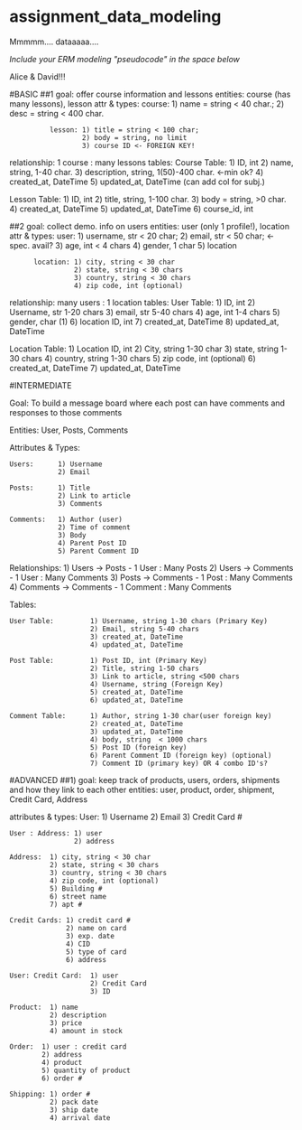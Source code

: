 # assignment_data_modeling
Mmmmm.... dataaaaa....

*Include your ERM modeling "pseudocode" in the space below*

Alice & David!!!

#BASIC
##1
goal: offer course information and lessons
entities: course (has many lessons), lesson
attr & types: course: 1) name = string < 40 char.;
                      2) desc = string < 400 char.

              lesson: 1) title = string < 100 char;
                      2) body = string, no limit
                      3) course ID <- FOREIGN KEY!

relationship: 1 course : many lessons
tables:
Course Table: 1) ID, int
              2) name, string, 1-40 char.
              3) description, string, 1(50)-400 char. <-min ok?
              4) created_at, DateTime
              5) updated_at, DateTime (can add col for subj.)

Lesson Table: 1) ID, int
              2) title, string, 1-100 char.
              3) body = string, >0 char.
              4) created_at, DateTime
              5) updated_at, DateTime
              6) course_id, int

##2
goal: collect demo. info on users
entities: user (only 1 profile!),  location
attr & types: user: 1) username, str < 20 char;
                    2) email, str < 50 char; <- spec. avail?
                    3) age, int < 4 chars
                    4) gender, 1 char
                    5) location

          location: 1) city, string < 30 char
                    2) state, string < 30 chars
                    3) country, string < 30 chars
                    4) zip code, int (optional)

relationship: many users : 1 location
tables:
User Table:   1) ID, int
              2) Username, str 1-20 chars
              3) email, str 5-40 chars
              4) age, int 1-4 chars
              5) gender, char (1)
              6) location ID, int
              7) created_at, DateTime
              8) updated_at, DateTime

Location Table:     1) Location ID, int
                    2) City, string 1-30 char
                    3) state, string 1-30 chars
                    4) country, string 1-30 chars
                    5) zip code, int (optional)
                    6) created_at, DateTime
                    7) updated_at, DateTime

#INTERMEDIATE

Goal: To build a message board where each post can have comments and responses to those comments

Entities: User, Posts, Comments

Attributes & Types:

    Users:      1) Username
                2) Email

    Posts:      1) Title
                2) Link to article
                3) Comments

    Comments:   1) Author (user)
                2) Time of comment
                3) Body
                4) Parent Post ID
                5) Parent Comment ID

Relationships:
      1) Users -> Posts         - 1 User : Many Posts
      2) Users -> Comments      - 1 User : Many Comments
      3) Posts -> Comments      - 1 Post : Many Comments
      4) Comments -> Comments   - 1 Comment : Many Comments

Tables:

    User Table:         1) Username, string 1-30 chars (Primary Key)
                        2) Email, string 5-40 chars
                        3) created_at, DateTime
                        4) updated_at, DateTime

    Post Table:         1) Post ID, int (Primary Key)
                        2) Title, string 1-50 chars
                        3) Link to article, string <500 chars
                        4) Username, string (Foreign Key)
                        5) created_at, DateTime
                        6) updated_at, DateTime

    Comment Table:      1) Author, string 1-30 char(user foreign key)
                        2) created_at, DateTime
                        3) updated_at, DateTime
                        4) body, string  < 1000 chars
                        5) Post ID (foreign key)
                        6) Parent Comment ID (foreign key) (optional)
                        7) Comment ID (primary key) OR 4 combo ID's?

#ADVANCED
##1)
goal:   keep track of products, users, orders, shipments and how
        they link to each other
entities: user, product, order, shipment, Credit Card, Address

attributes & types:
    User: 1) Username
          2) Email
          3) Credit Card #

    User : Address: 1) user
                    2) address

    Address:  1) city, string < 30 char
              2) state, string < 30 chars
              3) country, string < 30 chars
              4) zip code, int (optional)
              5) Building #
              6) street name
              7) apt #

    Credit Cards: 1) credit card #
                  2) name on card
                  3) exp. date
                  4) CID
                  5) type of card
                  6) address

    User: Credit Card:  1) user
                        2) Credit Card
                        3) ID

    Product:  1) name
              2) description
              3) price
              4) amount in stock

    Order:  1) user : credit card
            2) address
            4) product
            5) quantity of product
            6) order #

    Shipping: 1) order #
              2) pack date
              3) ship date
              4) arrival date

